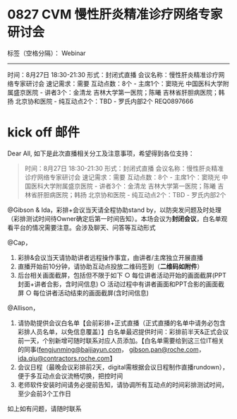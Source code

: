 # 0827 CVM 慢性肝炎精准诊疗网络专家研讨会

标签（空格分隔）： Webinar

---

时间：8月27日 18:30-21:30
形式：封闭式直播
会议名称：慢性肝炎精准诊疗网络专家研讨会
速记需求：需要
互动点数：8个
    - 主席1个：窦晓光  中国医科大学附属盛京医院
    - 讲者3个：金清龙  吉林大学第一医院；陈曦  吉林省肝胆病医院；韩扬  北京协和医院
    - 纯互动点2个：TBD
    - 罗氏内部2个
REQ0897666 

# kick off 邮件
Dear All,
如下是此次直播相关分工及注意事项，希望得到各位支持：

> 时间：8月27日 18:30-21:30
形式：封闭式直播
会议名称：慢性肝炎精准诊疗网络专家研讨会
速记需求：需要
互动点数：8个
    - 主席1个：窦晓光  中国医科大学附属盛京医院
    - 讲者3个：金清龙  吉林大学第一医院；陈曦  吉林省肝胆病医院；韩扬  北京协和医院
    - 纯互动点2个：TBD
    - 罗氏内部2个

@Gibson & Ida，彩排+会议当天请全程协助stand by，以防突发问题及时处理（彩排测试时间待Owner确定后第一时间告知）。本场会议为**封闭会议**，白名单观看平台的情况需要注意。会涉及聊天、问答等互动形式

@Cap，
1. 彩排&会议当天请协助讲者远程操作事宜，由讲者/主席独立开展直播
2. 直播开始前10分钟，请协助互动点投放二维码签到（**二维码如附件**）
3. 后台相关画面截屏，包括但不限于如下
	○ 每位讲者活动开始的画面截屏(PPT封面+讲者合影，含时间信息)
	○ 活动过程中有讲者画面和PPT合影的画面截屏
	○ 每位讲者活动结束的画面截屏(含时间信息)

@Allison，
1. 请协助提供会议白名单【会前彩排+正式直播（正式直播的名单中请务必包含彩排人员名单，以免信息覆盖）】白名单最迟提供时间：彩排前半天&正式会议前一天，个别新增可随时联系对应人员添加。【白名单需要给到这三位IT相关的同事(fengjunming@baijiayun.com， gibson.pan@roche.com，ida.qiu@contractors.roche.com】
2. 会议日程（最晚会议彩排前2天，digital需根据会议日程制作直播rundown），便于多互动点会议流畅切换，把控时间  
3. 老师软件安装时间请务必提前告知，请协调所有互动点的时间彩排测试时间，至少会前3个工作日

如上如有问题，请随时联系




